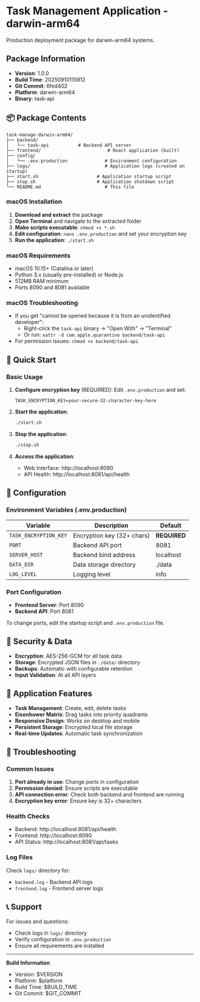 # Task Management Application - darwin-arm64

Production deployment package for darwin-arm64 systems.

## Package Information

- **Version**: 1.0.0
- **Build Time**: 20250910115912
- **Git Commit**: 6fed402
- **Platform**: darwin-arm64
- **Binary**: task-api

## 📦 Package Contents

```
task-manage-darwin-arm64/
├── backend/
│   └── task-api           # Backend API server
├── frontend/                         # React application (built)
├── config/
│   └── .env.production              # Environment configuration
├── logs/                            # Application logs (created on startup)
├── start.sh                      # Application startup script
├── stop.sh                       # Application shutdown script
└── README.md                        # This file
```


### macOS Installation

1. **Download and extract** the package
2. **Open Terminal** and navigate to the extracted folder
3. **Make scripts executable**: `chmod +x *.sh`
4. **Edit configuration**: `nano .env.production` and set your encryption key
5. **Run the application**: `./start.sh`

### macOS Requirements

- macOS 10.15+ (Catalina or later)
- Python 3.x (usually pre-installed) or Node.js
- 512MB RAM minimum
- Ports 8090 and 8081 available

### macOS Troubleshooting

- If you get "cannot be opened because it is from an unidentified developer":
  - Right-click the `task-api` binary → "Open With" → "Terminal"
  - Or run: `xattr -d com.apple.quarantine backend/task-api`
- For permission issues: `chmod +x backend/task-api`


## 🚀 Quick Start

### Basic Usage

1. **Configure encryption key** (REQUIRED):
   Edit `.env.production` and set:
   ```
   TASK_ENCRYPTION_KEY=your-secure-32-character-key-here
   ```

2. **Start the application**:
   ```bash
   ./start.sh
   ```

3. **Stop the application**:
   ```bash
   ./stop.sh
   ```

4. **Access the application**:
   - Web Interface: http://localhost:8090
   - API Health: http://localhost:8081/api/health

## 🔧 Configuration

### Environment Variables (.env.production)

| Variable | Description | Default |
|----------|-------------|---------|
| `TASK_ENCRYPTION_KEY` | Encryption key (32+ chars) | **REQUIRED** |
| `PORT` | Backend API port | 8081 |
| `SERVER_HOST` | Backend bind address | localhost |
| `DATA_DIR` | Data storage directory | ./data |
| `LOG_LEVEL` | Logging level | info |

### Port Configuration

- **Frontend Server**: Port 8090
- **Backend API**: Port 8081

To change ports, edit the startup script and `.env.production` file.

## 🔐 Security & Data

- **Encryption**: AES-256-GCM for all task data
- **Storage**: Encrypted JSON files in `./data/` directory
- **Backups**: Automatic with configurable retention
- **Input Validation**: At all API layers

## 📱 Application Features

- **Task Management**: Create, edit, delete tasks
- **Eisenhower Matrix**: Drag tasks into priority quadrants
- **Responsive Design**: Works on desktop and mobile
- **Persistent Storage**: Encrypted local file storage
- **Real-time Updates**: Automatic task synchronization

## 🔧 Troubleshooting

### Common Issues

1. **Port already in use**: Change ports in configuration
2. **Permission denied**: Ensure scripts are executable
3. **API connection error**: Check both backend and frontend are running
4. **Encryption key error**: Ensure key is 32+ characters

### Health Checks

- Backend: http://localhost:8081/api/health
- Frontend: http://localhost:8090
- API Status: http://localhost:8081/api/tasks

### Log Files

Check `logs/` directory for:
- `backend.log` - Backend API logs
- `frontend.log` - Frontend server logs

## 📞 Support

For issues and questions:
- Check logs in `logs/` directory
- Verify configuration in `.env.production`
- Ensure all requirements are installed

---

**Build Information**
- Version: $VERSION
- Platform: $platform  
- Build Time: $BUILD_TIME
- Git Commit: $GIT_COMMIT
